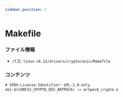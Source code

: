 ```yaml
---
sidebar_position: 2
---
```

# Makefile

### ファイル情報

- パス: `linux-v6.12/drivers/crypto/axis/Makefile`

### コンテンツ

```txt
# SPDX-License-Identifier: GPL-2.0-only
obj-$(CONFIG_CRYPTO_DEV_ARTPEC6) := artpec6_crypto.o

```
